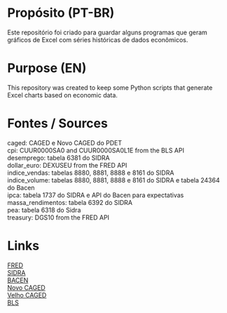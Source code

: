 # Propósito (PT-BR)

Este repositório foi criado para guardar alguns programas que geram gráficos de Excel com séries históricas de dados econômicos.

# Purpose (EN)

This repository was created to keep some Python scripts that generate Excel charts based on economic data.

# Fontes / Sources

caged: CAGED e Novo CAGED do PDET  
cpi: CUUR0000SA0 and CUUR0000SA0L1E from the BLS API  
desemprego: tabela 6381 do SIDRA  
dollar_euro: DEXUSEU from the FRED API  
indice_vendas: tabelas 8880, 8881, 8888 e 8161 do SIDRA  
indice_volume: tabelas 8880, 8881, 8888 e 8161 do SIDRA e tabela 24364 do Bacen  
ipca: tabela 1737 do SIDRA e API do Bacen para expectativas  
massa_rendimentos: tabela 6392 do SIDRA  
pea: tabela 6318 do Sidra  
treasury: DGS10 from the FRED API

# Links

[FRED](https://fred.stlouisfed.org/docs/api/fred/)  
[SIDRA](https://servicodados.ibge.gov.br/api/docs/agregados?versao=3)  
[BACEN](https://dadosabertos.bcb.gov.br/dataset/expectativas-mercado/resource/d420a704-75a7-4f45-8f4b-0fca813c70f0)  
[Novo CAGED](http://pdet.mte.gov.br/novo-caged?view=default)  
[Velho CAGED](http://pdet.mte.gov.br/caged)  
[BLS](https://www.bls.gov/developers/home.htm)